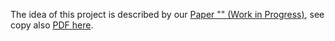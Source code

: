 The idea of this project is described by our [Paper "" (Work in Progress)](https://www.overleaf.com/read/prsvxqtdwthm#929b12), see copy also [PDF here](https://github.com/Sultanow/elliptic_curves/blob/master/doc/2021_elliptic_curves_2.pdf).
